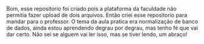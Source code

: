 Bom, esse repositorio foi criado pois a plataforma da faculdade não permitia fazer upload de dois arquivos. Então criei esse repositorio para mandar para o professor.
O tema da aula pratica era normalização de banco de dados, ainda estou aprendendo degrau por degrau, mas tenho fé que vai dar certo.
Não sei se alguem vai ler isso, mas se tiver lendo, um abraço!
